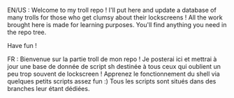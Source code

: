 EN/US : Welcome to my troll repo ! I'll put here and update a database of many trolls for those who get clumsy about their lockscreens ! All the work brought here is made for learning purposes.
You'll find anything you need in the repo tree.

Have fun !

FR : Bienvenue sur la partie troll de mon repo ! Je posterai ici et mettrai à jour une base de donnée de script sh destinée à tous ceux qui oublient un peu trop souvent de lockscreen ! Apprenez le fonctionnement du shell via quelques petits scripts assez fun :)
Tous les scripts sont situés dans des branches leur étant dédiées.
